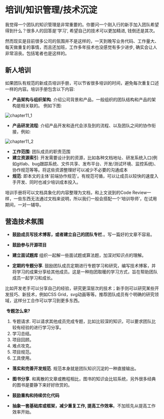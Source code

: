 # 培训/知识管理/技术沉淀

我觉得一个团队的知识管理是非常重要的。你要问一个刚入行的新手加入团队希望得到什么？很多人的回答是'学习',  希望自己的技术可以更加精进, 钱倒还是其次。

然而现实是目前很多公司的氛围并不是这样的，一天到晚写业务代码、工作量大、每天做重复的事情，而且还加班，工作多年技术也没感觉有多少进步, 确实会让人非常沮丧。包括笔者也是这样的。

## 新人培训

如果团队有规范的新成员培训手册，可以节省很多培训的时间，避免每次重复口述一样的内容。培训手册包含以下内容:

- **产品架构与组织架构**. 介绍公司背景和产品，一般组织的团队结构和产品的架构是相关联的。 例如下图:

![chapter11_1](https://pic-go-1256738511.cos.ap-chengdu.myqcloud.com/images/20201103160803.png)

- **产品研发流程**: 介绍产品开发和迭代会涉及到的流程、以及团队之间的协作衔接，例如:

![chapter11_2](https://pic-go-1256738511.cos.ap-chengdu.myqcloud.com/images/20201103160809.png)

- **工作范围**: 团队成员的职责范围
- **建立资源索引**: 开发需要设计到的资源，比如各种文档地址、研发系统入口(例如gitlab、bug跟踪系统、文件共享、发布平台、开发/测试环境、监控系统)、协作规范等等。将这些资源整理好可以减少不必要的沟通成本
- **规范**: 即本文的主体'前端协作规范'。有规范可循，可以让成员以较快的速度入手开发、同时也减少培训成本投入。

培训手册将可以文档具象化的内容整理为文档，和上文说到的Code Review一样，一些东西无法通过文档来说明，所以我们一般会搭配一个‘培训导师’，在试用期间，一对一辅导。

## 营造技术氛围

- **鼓励成员写技术博客，或者建立自己的团队专栏**.。写一篇好的文章不容易。

- **鼓励参与开源项目**

- **建立面试题库** 组织一起解一些面试题或算法题，加深对知识点的理解。

- **定期的专题分享**. 鼓励团队成员定期进行专题学习和研究，编写技术博客，并将学习的成果分享给其他成员。这是一种抱团取暖的学习方式，旨在帮助团队成员一起学习和成长。

​       比如开发老手可以分享自己的经验，研究更深层次的技术；新手则可以研究某些开发技巧、新技术，例如CSS Grid，svg动画等等。推荐团队成员有个明确的研究领域，这样分工合作可以学习到更多东西。

​       **专题怎么来?**

1. 专题请求. 可以请求其他成员完成专题，比如比较深的知识，可以要求团队比较有经验的进行学习分享。
2. 学习总结。
3. 项目回顾。
4. 难点攻克。
5. 项目规范。
6. 工具使用。

- **落实和完善开发规范**. 规范本身就是团队知识沉淀的一种直接输出。

- **图书分享**. 和离散的文章或教程相比，图书的知识会比较系统，另外很多经典的图书是要静下来好好欣赏的。

- **鼓励重构和持续优化代码**

- **抽象一套基础库或框架，减少重复工作, 提高工作效率**。不加班先从提高工作效率开始。

